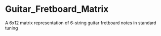 # Guitar_Fretboard_Matrix
A 6x12 matrix representation of 6-string guitar fretboard notes in standard tuning
